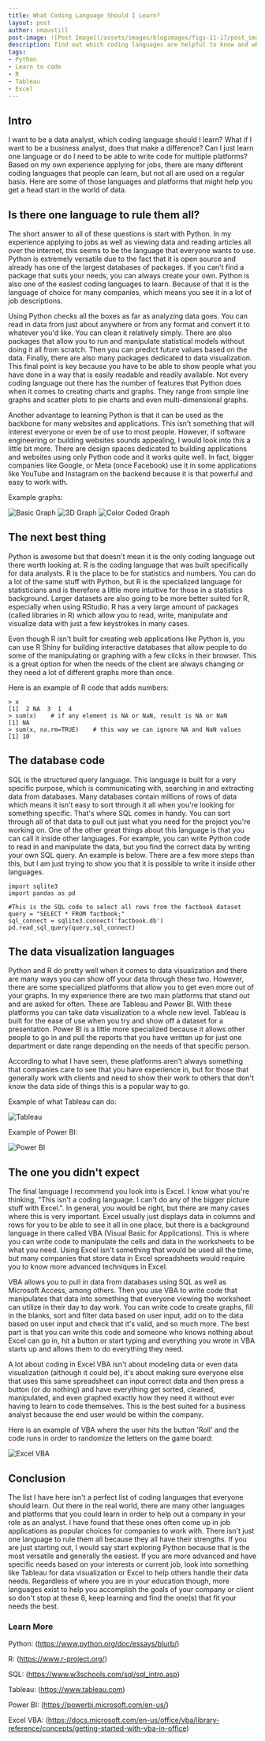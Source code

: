 ```yaml
---
title: What Coding Language Should I Learn?
layout: post
author: nmaustill
post-image: ![Post Image](/assets/images/blogimages/figs-11-17/post_image.jpeg)
description: find out which coding languages are helpful to know and why
tags:
- Python
- Learn to code
- R
- Tableau
- Excel
---
```


## Intro

I want to be a data analyst, which coding language should I learn? What if I want to be a business analyst, does that make a difference? Can I just learn one language or do I need to be able to write code for multiple platforms? Based on my own experience applying for jobs, there are many different coding languages that people can learn, but not all are used on a regular basis. Here are some of those languages and platforms that might help you get a head start in the world of data.

## Is there one language to rule them all?

The short answer to all of these questions is start with Python. In my experience applying to jobs as well as viewing data and reading articles all over the internet, this seems to be the language that everyone wants to use. Python is extremely versatile due to the fact that it is open source and already has one of the largest databases of packages. If you can't find a package that suits your needs, you can always create your own. Python is also one of the easiest coding languages to learn. Because of that it is the language of choice for many companies, which means you see it in a lot of job descriptions.

Using Python checks all the boxes as far as analyzing data goes. You can read in data from just about anywhere or from any format and convert it to whatever you'd like. You can clean it relatively simply. There are also packages that allow you to run and manipulate statistical models without doing it all from scratch. Then you can predict future values based on the data. Finally, there are also many packages dedicated to data visualization. This final point is key because you have to be able to show people what you have done in a way that is easily readable and readily available. Not every coding language out there has the number of features that Python does when it comes to creating charts and graphs. They range from simple line graphs and scatter plots to pie charts and even multi-dimensional graphs.

Another advantage to learning Python is that it can be used as the backbone for many websites and applications. This isn't something that will interest everyone or even be of use to most people. However, if software engineering or building websites sounds appealing, I would look into this a little bit more. There are design spaces dedicated to building applications and websites using only Python code and it works quite well. In fact, bigger companies like Google, or Meta (once Facebook) use it in some applications like YouTube and Instagram on the backend because it is that powerful and easy to work with.

Example graphs:

![Basic Graph](/assets/images/blogimages/figs-11-17/python_example_3.png)   ![3D Graph](/assets/images/blogimages/figs-11-17/python_example_1.jpg)    ![Color Coded Graph](/assets/images/blogimages/figs-11-17/python_example_2.jpg)

## The next best thing

Python is awesome but that doesn't mean it is the only coding language out there worth looking at. R is the coding language that was built specifically for data analysts. R is the place to be for statistics and numbers. You can do a lot of the same stuff with Python, but R is the specialized language for statisticians and is therefore a little more intuitive for those in a statistics background. Larger datasets are also going to be more better suited for R, especially when using RStudio. R has a very large amount of packages (called libraries in R) which allow you to read, write, manipulate and visualize data with just a few keystrokes in many cases.

Even though R isn't built for creating web applications like Python is, you can use R Shiny for building interactive databases that allow people to do some of the manipulating or graphing with a few clicks in their browser. This is a great option for when the needs of the client are always changing or they need a lot of different graphs more than once.

Here is an example of R code that adds numbers:
```
> x
[1]  2 NA  3  1  4
> sum(x)    # if any element is NA or NaN, result is NA or NaN
[1] NA
> sum(x, na.rm=TRUE)    # this way we can ignore NA and NaN values
[1] 10

```

## The database code

SQL is the structured query language. This language is built for a very specific purpose, which is communicating with, searching in and extracting data from databases. Many databases contain millions of rows of data which means it isn't easy to sort through it all when you're looking for something specific. That's where SQL comes in handy. You can sort through all of that data to pull out just what you need for the project you're working on. One of the other great things about this language is that you can call it inside other languages. For example, you can write Python code to read in and manipulate the data, but you find the correct data by writing your own SQL query. An example is below. There are a few more steps than this, but I am just trying to show you that it is possible to write it inside other languages.

```
import sqlite3
import pandas as pd

#This is the SQL code to select all rows from the factbook dataset
query = "SELECT * FROM factbook;"
sql_connect = sqlite3.connect('factbook.db')
pd.read_sql_query(query,sql_connect)
```

## The data visualization languages

Python and R do pretty well when it comes to data visualization and there are many ways you can show off your data through these two. However, there are some specialized platforms that allow you to get even more out of your graphs. In my experience there are two main platforms that stand out and are asked for often. These are Tableau and Power BI. With these platforms you can take data visualization to a whole new level. Tableau is built for the ease of use when you try and show off a dataset for a presentation. Power BI is a little more specialized because it allows other people to go in and pull the reports that you have written up for just one department or date range depending on the needs of that specific person.

According to what I have seen, these platforms aren't always something that companies care to see that you have experience in, but for those that generally work with clients and need to show their work to others that don't know the data side of things this is a popular way to go.

Example of what Tableau can do:

![Tableau](/assets/images/blogimages/figs-11-17/tableau_example.png)

Example of Power BI:

![Power BI](/assets/images/blogimages/figs-11-17/powerbi_example.jpg)

## The one you didn't expect

The final language I recommend you look into is Excel. I know what you're thinking, "This isn't a coding language. I can't do any of the bigger picture stuff with Excel.". In general, you would be right, but there are many cases where this is very important. Excel usually just displays data in columns and rows for you to be able to see it all in one place, but there is a background language in there called VBA (Visual Basic for Applications). This is where you can write code to manipulate the cells and data in the worksheets to be what you need. Using Excel isn't something that would be used all the time, but many companies that store data in Excel spreadsheets would require you to know more advanced techniques in Excel.

VBA allows you to pull in data from databases using SQL as well as Microsoft Access, among others. Then you use VBA to write code that manipulates that data into something that everyone viewing the worksheet can utilize in their day to day work. You can write code to create graphs, fill in the blanks, sort and filter data based on user input, add on to the data based on user input and check that it's valid, and so much more. The best part is that you can write this code and someone who knows nothing about Excel can go in, hit a button or start typing and everything you wrote in VBA starts up and allows them to do everything they need.

A lot about coding in Excel VBA isn't about modeling data or even data visualization (although it could be), it's about making sure everyone else that uses this same spreadsheet can input correct data and then press a button (or do nothing) and have everything get sorted, cleaned, manipulated, and even graphed exactly how they need it without ever having to learn to code themselves. This is the best suited for a business analyst because the end user would be within the company.

Here is an example of VBA where the user hits the button 'Roll' and the code runs in order to randomize the letters on the game board:

![Excel VBA](/assets/images/blogimages/figs-11-17/excel_vba_example.jpg)

## Conclusion

The list I have here isn't a perfect list of coding languages that everyone should learn. Out there in the real world, there are many other languages and platforms that you could learn in order to help out a company in your role as an analyst. I have found that these ones often come up in job applications as popular choices for companies to work with. There isn't just one language to rule them all because they all have their strengths. If you are just starting out, I would say start exploring Python because that is the most versatile and generally the easiest. If you are more advanced and have specific needs based on your interests or current job, look into something like Tableau for data visualization or Excel to help others handle their data needs. Regardless of where you are in your education though, more languages exist to help you accomplish the goals of your company or client so don't stop at these 6, keep learning and find the one(s) that fit your needs the best.

### Learn More

Python: (https://www.python.org/doc/essays/blurb/)

R: (https://www.r-project.org/)

SQL: (https://www.w3schools.com/sql/sql_intro.asp)

Tableau: (https://www.tableau.com)

Power BI: (https://powerbi.microsoft.com/en-us/)

Excel VBA: (https://docs.microsoft.com/en-us/office/vba/library-reference/concepts/getting-started-with-vba-in-office)
